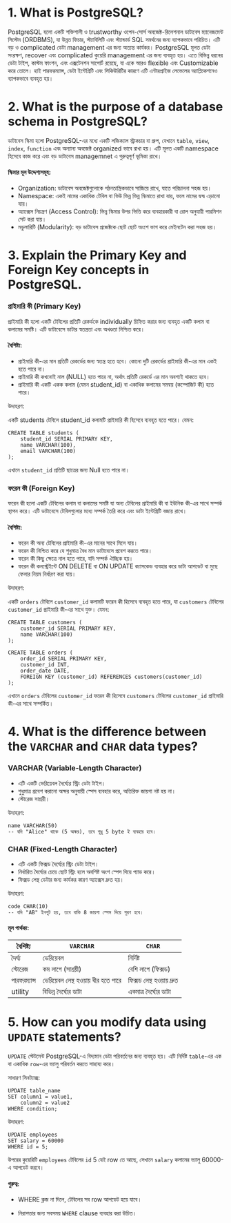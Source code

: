
# 1. What is PostgreSQL?
PostgreSQL হলো একটি শক্তিশালী ও trustworthy ওপেন-সোর্স অবজেক্ট-রিলেশনাল ডাটাবেস ম্যানেজমেন্ট সিস্টেম (ORDBMS), যা উন্নত ফিচার, স্ট্যাবিলিটি এবং স্ট্যান্ডার্ড SQL সমর্থনের জন্য ব্যাপকভাবে পরিচিত। এটি বড় ও complicated ডেটা management এর জন্য অত্যন্ত কার্যকর। PostgreSQL মূলত ডেটা সংরক্ষণ, recover এবং complicated কুয়েরি management এর জন্য ব্যবহৃত হয়। এতে বিভিন্ন ধরনের ডেটা টাইপ, কাস্টম ফাংশন, এবং এক্সটেনশন সাপোর্ট রয়েছে, যা একে আরও flexible এবং Customizable করে তোলে। হাই পারফরম্যান্স, ডেটা ইন্টেগ্রিটি এবং সিকিউরিটির কারণে এটি এন্টারপ্রাইজ লেভেলের অ্যাপ্লিকেশনেও ব্যাপকভাবে ব্যবহৃত হয়।


# 2. What is the purpose of a database schema in PostgreSQL?
ডাটাবেস স্কিমা হলো PostgreSQL-এর মধ্যে একটি লজিক্যাল স্ট্রাকচার বা গ্রুপ, যেখানে `table`, `view`, `index`, `function` এবং অন্যান্য অবজেক্ট organized ভাবে রাখা হয়। এটি মূলত একটি namespace হিসেবে কাজ করে এবং বড় ডাটাবেস managemnet এ গুরুত্বপূর্ণ ভূমিকা রাখে।

 #### স্কিমার মূল উদ্দেশ্যসমূহ:
 * Organization: ডাটাবেস অবজেক্টগুলোকে গঠনতান্ত্রিকভাবে সাজিয়ে রাখে, যাতে পরিচালনা সহজ হয়।
 * Namespace: একই নামের একাধিক টেবিল বা ভিউ ভিন্ন ভিন্ন স্কিমাতে রাখা যায়, ফলে নামের দ্বন্দ্ব এড়ানো যায়।
* অ্যাক্সেস নিয়ন্ত্রণ (Access Control): ভিন্ন স্কিমার উপর ভিত্তি করে ব্যবহারকারী বা রোল অনুযায়ী পারমিশন সেট করা যায়।
* মডুলারিটি (Modularity): বড় ডাটাবেস প্রজেক্টকে ছোট ছোট অংশে ভাগ করে মেইনটেন করা সহজ হয়।




# 3. Explain the Primary Key and Foreign Key concepts in PostgreSQL.

### প্রাইমারি কী (Primary Key)

প্রাইমারি কী হলো একটি টেবিলের প্রতিটি রেকর্ডকে individually চিহ্নিত করার জন্য ব্যবহৃত একটি কলাম বা কলামের সমষ্টি। এটি ডাটাবেসে ডাটার স্বতন্ত্রতা এবং অখণ্ডতা নিশ্চিত করে।

#### বৈশিষ্ট্য:
* প্রাইমারি কী-এর মান প্রতিটি রেকর্ডের জন্য স্বতন্ত্র হতে হবে। কোনো দুটি রেকর্ডের প্রাইমারি কী-এর মান একই হতে পারে না।
* প্রাইমারি কী কখনোই নাল (NULL) হতে পারে না, অর্থাৎ প্রতিটি রেকর্ডে এর মান অবশ্যই থাকতে হবে।
* প্রাইমারি কী একটি একক কলাম (যেমন student_id) বা একাধিক কলামের সমন্বয় (কম্পোজিট কী) হতে পারে।


উদাহরণ:

একটি students টেবিলে student_id কলামটি প্রাইমারি কী হিসেবে ব্যবহৃত হতে পারে। যেমন:
```
CREATE TABLE students (
    student_id SERIAL PRIMARY KEY,
    name VARCHAR(100),
    email VARCHAR(100)
);
```
এখানে `student_id` প্রতিটি ছাত্রের জন্য Null হতে পারে না।


### ফরেন কী (Foreign Key)

ফরেন কী হলো একটি টেবিলের কলাম বা কলামের সমষ্টি যা অন্য টেবিলের প্রাইমারি কী বা ইউনিক কী-এর সাথে সম্পর্ক স্থাপন করে। এটি ডাটাবেসে টেবিলগুলোর মধ্যে সম্পর্ক তৈরি করে এবং ডাটা ইন্টেগ্রিটি বজায় রাখে।

#### বৈশিষ্ট্য:
* ফরেন কী অন্য টেবিলের প্রাইমারি কী-এর মানের সাথে মিলে যায়।
* ফরেন কী নিশ্চিত করে যে শুধুমাত্র বৈধ মান ডাটাবেসে প্রবেশ করতে পারে।
* ফরেন কী কিছু ক্ষেত্রে নাল হতে পারে, যদি সম্পর্ক ঐচ্ছিক হয়।
* ফরেন কী কনস্ট্রেইন্টে ON DELETE বা ON UPDATE ক্যাসকেড ব্যবহার করে ডাটা আপডেট বা মুছে ফেলার নিয়ম নির্ধারণ করা যায়।

উদাহরণ:

একটি `orders` টেবিলে `customer_id` কলামটি ফরেন কী হিসেবে ব্যবহৃত হতে পারে, যা `customers` টেবিলের `customer_id` প্রাইমারি কী-এর সাথে যুক্ত। যেমন:
```
CREATE TABLE customers (
    customer_id SERIAL PRIMARY KEY,
    name VARCHAR(100)
);

CREATE TABLE orders (
    order_id SERIAL PRIMARY KEY,
    customer_id INT,
    order_date DATE,
    FOREIGN KEY (customer_id) REFERENCES customers(customer_id)
);
```
এখানে `orders` টেবিলের `customer_id` ফরেন কী হিসেবে `customers` টেবিলের `customer_id` প্রাইমারি কী-এর সাথে সম্পর্কিত।

# 4. What is the difference between the `VARCHAR` and `CHAR` data types?

### VARCHAR (Variable-Length Character)
* এটি একটি ভেরিয়েবল দৈর্ঘ্যের স্ট্রিং ডেটা টাইপ।
* শুধুমাত্র প্রবেশ করানো অক্ষর অনুযায়ী স্পেস ব্যবহার করে, অতিরিক্ত জায়গা নষ্ট হয় না।
* স্টোরেজ সাশ্রয়ী।

 উদাহরণ:
 ```
name VARCHAR(50)
-- যদি "Alice" থাকে (5 অক্ষর), তবে শুধু 5 byte ই ব্যবহার হবে।
 ```

### CHAR (Fixed-Length Character)
* এটি একটি ফিক্সড দৈর্ঘ্যের স্ট্রিং ডেটা টাইপ।
* নির্ধারিত দৈর্ঘ্যের চেয়ে ছোট স্ট্রিং হলে অবশিষ্ট অংশ স্পেস দিয়ে প্যাড করে।
* ফিক্সড লেন্থ ডেটার জন্য কার্যকর কারণ অ্যাক্সেস দ্রুত হয়।

উদাহরণ:
```
code CHAR(10)
-- যদি "AB" ইনপুট হয়, তবে বাকি 8 জায়গা স্পেস দিয়ে পূরণ হবে।
```

#### মূল পার্থক্য:
| বৈশিষ্ট্য    | `VARCHAR`                             | `CHAR`                      |
| ------------ | ----------------------------------- | ------------------------- |
| দৈর্ঘ্য      | ভেরিয়েবল                           | নির্দিষ্ট                 |
| স্টোরেজ      | কম লাগে (সাশ্রয়ী)                  | বেশি লাগে (ফিক্সড)        |
| পারফরম্যান্স | ভেরিয়েবল লেন্থ হওয়ায় ধীর হতে পারে | ফিক্সড লেন্থ হওয়ায় দ্রুত |
| utility   | বিভিন্ন দৈর্ঘ্যের ডাটা              | একমাত্র দৈর্ঘ্যের ডাটা    |




# 5. How can you modify data using `UPDATE` statements?
`UPDATE` স্টেটমেন্ট PostgreSQL-এ বিদ্যমান ডেটা পরিবর্তনের জন্য ব্যবহৃত হয়। এটি নির্দিষ্ট `table`-এর এক বা একাধিক `row`-এর ভ্যালু পরিবর্তন করতে সাহায্য করে।

সাধারণ সিনট্যাক্স:
```
UPDATE table_name
SET column1 = value1,
    column2 = value2
WHERE condition;
```

 উদাহরণ:
```
UPDATE employees
SET salary = 60000
WHERE id = 5;
```
উপরের কুয়েরিটি `employees` টেবিলের `id` 5 যেই row তে আছে, সেখানে `salary` কলামের ভ্যালু 60000-এ আপডেট করবে।

#### গুরুত্ব:
- WHERE ক্লজ না দিলে, টেবিলের সব row আপডেট হয়ে যাবে।

- নিরাপত্তার জন্য সবসময় `WHERE` clause ব্যবহার করা উচিত।

